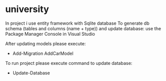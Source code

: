 # university

In project i use entity framework with Sqlite database
To generate db schema (tables and columns (name + type)) and update database: use the Package Manager Console in Visual Studio

After updating models please execute:
 - Add-Migration AddCarModel

To run project please execute command to update database:
- Update-Database